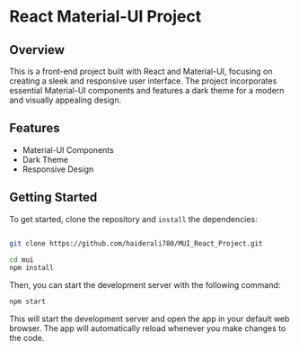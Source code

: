 # React Material-UI Project

## Overview

This is a front-end project built with React and Material-UI, focusing on creating a sleek and responsive user interface. The project incorporates essential Material-UI components and features a dark theme for a modern and visually appealing design.

## Features

- Material-UI Components
- Dark Theme
- Responsive Design

## Getting Started

To get started, clone the repository and `install` the dependencies:

```sh

git clone https://github.com/haiderali780/MUI_React_Project.git

cd mui
npm install
```

Then, you can start the development server with the following command:

```sh
npm start
```

This will start the development server and open the app in your default web browser. The app will automatically reload whenever you make changes to the code.
